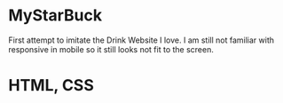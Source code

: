 # MyStarBuck

First attempt to imitate the Drink Website I love. I am still not familiar with responsive in mobile so it still looks not fit to the screen.

# HTML, CSS
